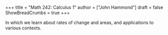 +++
title = "Math 242: Calculus 1"
author = ["John Hammond"]
draft = false
ShowBreadCrumbs = true
+++

In which we learn about rates of change and areas, and applications to various contexts.

<!--more-->

